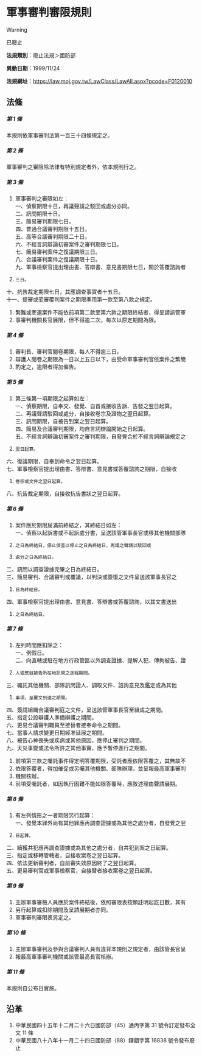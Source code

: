 # 軍事審判審限規則


> [!WARNING]
> 已廢止


**法規類別**：廢止法規＞國防部

**異動日期**：1999/11/24  

**法規網址**：https://law.moj.gov.tw/LawClass/LawAll.aspx?pcode=F0120010



## 法條
##### 第 1 條
本規則依軍事審判法第一百三十四條規定之。

##### 第 2 條
軍事審判之審限除法律有特別規定者外，依本規則行之。

##### 第 3 條
1. 軍事審判之審限如左：  
一、偵察期限十日，再議聲請之駁回或處分亦同。  
二、訊問期限十日。  
三、簡易審判期限七日。  
四、普通合議審判期限十五日。  
五、高等合議審判期限二十日。  
六、不經言詞辯論初審案件之審判期限七日。  
七、簡易審判案件之復議期限三日。  
八、合議審判案件之復議期限十日。  
九、軍事檢察官提出理由書、答辯書、意見書期限七日，關於答覆諮詢者
1.     三日。  
十、抗告裁定期限七日，其應調查事實者十五日。  
十一、提審或蒞審覆判案件之期限準用第一款至第八款之規定。
1. 繁難或牽連案件不能依前項第二款至第六款之期限終結者，得呈請該管軍
1. 事審判機關長官展限，但不得逾二次，每次以原定期間為限。

##### 第 4 條
1. 審判長、審判官閱卷期限，每人不得逾三日。
1. 辯護人閱卷之期限為一日以上五日以下，由受命軍事審判官依案件之繁簡
1. 酌定之，逾限者得加催告。

##### 第 5 條
1. 第三條第一項期限之起算如左：  
一、偵察期限，自奉交、發覺、自首或接收告訴、告發之翌日起算。  
二、再議聲請駁回或處分，自接收卷宗及證物之翌日起算。  
三、訊問期限，自被告到案之翌日起算。  
四、簡易及合議審判期限，均自言詞辯論開始之日起算。  
五、不經言詞辯論初審案件之審判期限，自發覺合於不經言詞辯論規定之
1.     翌日起算。  
六、復議期限，自奉到命令之翌日起算。  
七、軍事檢察官提出理由書、答辯書、意見書或答覆諮詢之期限，自接收
1.     卷宗或文件之翌日起算。  
八、抗告裁定期限，自接收抗告書狀之翌日起算。

##### 第 6 條
1. 案件應於期限屆滿前終結之，其終結日如左：  
一、偵察以起訴書或不起訴處分書，呈送該管軍事長官或移其他機關部隊
1.     之日為終結日，停止偵查以停止之日為終結日，再議之聲請以駁回或
1.     處分之日為終結日。  
二、訊問以調查證據完畢之日為終結日。  
三、簡易審判、合議審判或覆議，以判決或簽復之文件呈送該軍事長官之
1.     日為終結日。  
四、軍事檢察官提出理由書、意見書、答辯書或答覆諮詢，以其文書送出
1.     之日為終結日。

##### 第 7 條
1. 左列時間應扣除之：  
一、例假日。  
二、向直轄或駐在地方行政管區以外調查證據、提解人犯、傳拘被告、證
1.     人或應就被告所在地訊問之途程期間。  
三、囑託其他機關、部隊訊問證人、調取文件、諮詢意見及鑑定或為其他
1.     事項，至覆文到達之期間。  
四、簽請組織合議審判庭之文件，呈送該管軍事長官至組成之期間。  
五、指定公設辯護人準備辯護之期間。  
六、更易合議審判職員至接替者接奉命令之期間。  
七、當事人請求變更日期經准延展之期間。  
八、被告心神喪失或疾病或其他原因，應停止審判之期間。  
九、天災事變或法令所許之其他事實，應予暫停進行之期間。
1. 前項第三款之囑託事件得定明答覆期限，受託者應依限答覆之，其無故不
1. 依限答覆者，得加催促或另囑其他機關、部隊辦理，並呈報最高軍事審判
1. 機關核辦。
1. 前項受囑託者，如因執行困難不能如限答覆時，應敘述理由聲請展期。

##### 第 8 條
1. 有左列情形之一者期限另行起算：  
一、發覺本罪外尚有其他罪應再調查證據或為其他之處分者，自發覺之翌
1.     日起算。  
二、續獲共犯應再調查證據或為其他之處分者，自共犯到案之日起算。  
三、指定或移轉管轄者，自接收案卷之翌日起算。  
四、依法更新審判者，自前審失效原因終了之翌日起算。  
五、更易審判官或軍事檢察官，自接替者接收案卷之翌日起算。

##### 第 9 條
1. 主辦軍事審檢人員應於案件終結後，依照審限表按類註明起訖日數，其有
1. 另行起算或扣除期間及呈請展期者亦同。
1. 軍事審判審限表另定之。

##### 第 10 條
1. 主辦軍事審判及參與合議審判人員有違背本規則之規定者，由該管長官呈
1. 報最高軍事審判機關或該管最高長官核辦。

##### 第 11 條
本規則自公布日實施。

## 沿革
1. 中華民國四十五年十二月二十六日國防部（45）通丙字第 31 號令訂定發布全文 11 條
1. 中華民國八十八年十一月二十四日國防部（88）鐸錮字第 16838  號令發布廢止
